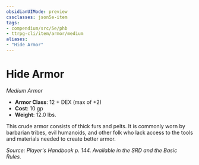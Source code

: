 ```yaml
---
obsidianUIMode: preview
cssclasses: json5e-item
tags:
- compendium/src/5e/phb
- ttrpg-cli/item/armor/medium
aliases: 
- "Hide Armor"
---
```

# Hide Armor
*Medium Armor*  

- **Armor Class**: 12 + DEX (max of +2)
- **Cost**: 10 gp
- **Weight**: 12.0 lbs.

This crude armor consists of thick furs and pelts. It is commonly worn by barbarian tribes, evil humanoids, and other folk who lack access to the tools and materials needed to create better armor.

*Source: Player's Handbook p. 144. Available in the SRD and the Basic Rules.*